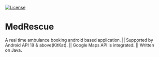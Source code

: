 [![License](https://camo.githubusercontent.com/13d043a6dd3078cfcca41e21c6ed95a714c490f9/68747470733a2f2f6261646765732e66726170736f66742e636f6d2f6f732f6d69742f6d69742d3132357832382e706e673f763d313033)](https://opensource.org/licenses/mit-license.php)
# MedRescue
A real time ambulance booking android based application. ||
 Supported by Android API 18 & above(KitKat). ||
 Google Maps API is integrated. ||
 Written on Java.
